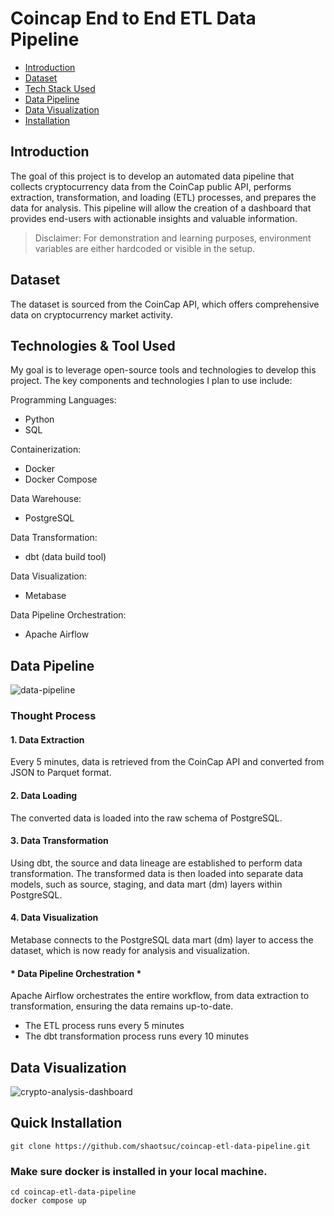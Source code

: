 # Coincap End to End ETL Data Pipeline

+ [Introduction](#introduction)
+ [Dataset](#dataset)
+ [Tech Stack Used](#technologies--tool-used)
+ [Data Pipeline](#data-pipeline)
+ [Data Visualization](#data-visualization)
+ [Installation](#installation)

## Introduction
The goal of this project is to develop an automated data pipeline that collects cryptocurrency data from the CoinCap public API, performs extraction, transformation, and loading (ETL) processes, and prepares the data for analysis. This pipeline will allow the creation of a dashboard that provides end-users with actionable insights and valuable information.

> Disclaimer: For demonstration and learning purposes, environment variables are either hardcoded or visible in the setup.

## Dataset
The dataset is sourced from the CoinCap API, which offers comprehensive data on cryptocurrency market activity.

## Technologies & Tool Used 
My goal is to leverage open-source tools and technologies to develop this project. The key components and technologies I plan to use include:

Programming Languages:
+ Python
+ SQL

Containerization:
+ Docker
+ Docker Compose

Data Warehouse:
+ PostgreSQL

Data Transformation:
+ dbt (data build tool)

Data Visualization:
+ Metabase

Data Pipeline Orchestration:
+ Apache Airflow

## Data Pipeline
![data-pipeline](/media/coincap_data_pipeline.gif)

### Thought Process

#### 1. Data Extraction
Every 5 minutes, data is retrieved from the CoinCap API and converted from JSON to Parquet format.

#### 2. Data Loading 
The converted data is loaded into the raw schema of PostgreSQL.

#### 3. Data Transformation
Using dbt, the source and data lineage are established to perform data transformation. The transformed data is then loaded into separate data models, such as source, staging, and data mart (dm) layers within PostgreSQL.

#### 4. Data Visualization
Metabase connects to the PostgreSQL data mart (dm) layer to access the dataset, which is now ready for analysis and visualization.

#### * Data Pipeline Orchestration *
Apache Airflow orchestrates the entire workflow, from data extraction to transformation, ensuring the data remains up-to-date.
+ The ETL process runs every 5 minutes
+ The dbt transformation process runs every 10 minutes

## Data Visualization
![crypto-analysis-dashboard](/media/metabase-crypto-analysis-dashboard.png)

## Quick Installation 

```
git clone https://github.com/shaotsuc/coincap-etl-data-pipeline.git
```

### Make sure docker is installed in your local machine.
```
cd coincap-etl-data-pipeline
docker compose up
```
